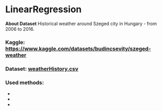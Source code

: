# LinearRegression

**About Dataset**
Historical weather around Szeged city in Hungary - from 2006 to 2016.

### Kaggle: https://www.kaggle.com/datasets/budincsevity/szeged-weather 

### Dataset: [weatherHistory.csv](https://github.com/mrMichalR/LinearRegression/raw/main/weatherHistory.csv)

### Used methods:
- 
- 
- 
